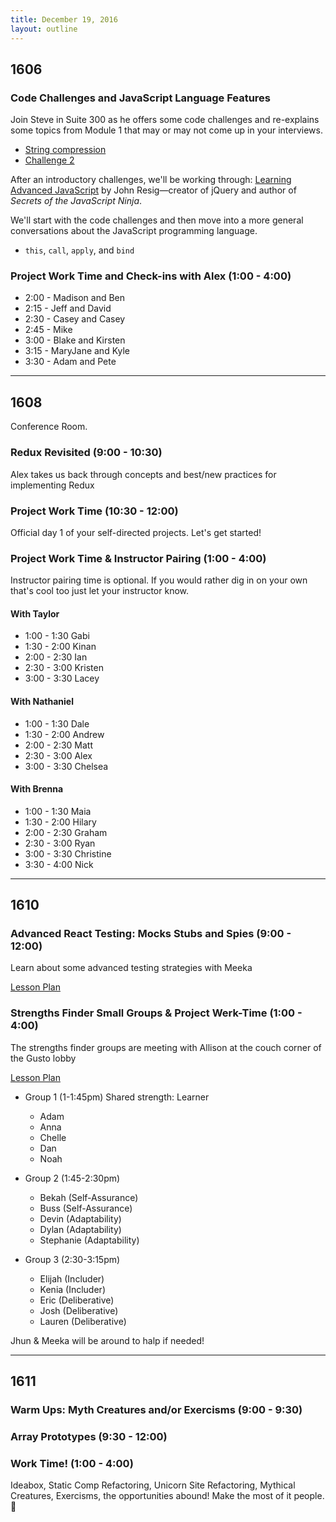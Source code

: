 ```yaml
---
title: December 19, 2016
layout: outline
---
```


## 1606

### Code Challenges and JavaScript Language Features

Join Steve in Suite 300 as he offers some code challenges and re-explains some topics from Module 1 that may or may not come up in your interviews.

- [String compression](https://gist.github.com/stevekinney/7ffcc1cb0609a879459e53ee07e667a2)
- [Challenge 2](https://gist.github.com/stevekinney/cd58c59634ec851dfcf8a7da42a3cab0)

After an introductory challenges, we'll be working through: [Learning Advanced JavaScript](http://ejohn.org/apps/learn/) by John Resig—creator of jQuery and author of _Secrets of the JavaScript Ninja_.

We'll start with the code challenges and then move into a more general conversations about the JavaScript programming language.

- `this`, `call`, `apply`, and `bind`


### Project Work Time and Check-ins with Alex (1:00 - 4:00)

* 2:00 - Madison and Ben
* 2:15 - Jeff and David
* 2:30 - Casey and Casey
* 2:45 - Mike
* 3:00 - Blake and Kirsten
* 3:15 - MaryJane and Kyle
* 3:30 - Adam and Pete

***

## 1608
Conference Room.

### Redux Revisited (9:00 - 10:30)
Alex takes us back through concepts and best/new practices for implementing Redux

### Project Work Time (10:30 - 12:00)
Official day 1 of your self-directed projects. Let's get started!

### Project Work Time & Instructor Pairing (1:00 - 4:00)

Instructor pairing time is optional. If you would rather dig in on your own that's cool too just let your instructor know.

#### With Taylor
- 1:00 - 1:30 Gabi
- 1:30 - 2:00 Kinan
- 2:00 - 2:30 Ian
- 2:30 - 3:00 Kristen
- 3:00 - 3:30 Lacey

#### With Nathaniel
- 1:00 - 1:30 Dale
- 1:30 - 2:00 Andrew
- 2:00 - 2:30 Matt
- 2:30 - 3:00 Alex
- 3:00 - 3:30 Chelsea

#### With Brenna
- 1:00 - 1:30 Maia
- 1:30 - 2:00 Hilary
- 2:00 - 2:30 Graham
- 2:30 - 3:00 Ryan
- 3:00 - 3:30 Christine
- 3:30 - 4:00 Nick
***

## 1610

### Advanced React Testing: Mocks Stubs and Spies (9:00 - 12:00)

Learn about some advanced testing strategies with Meeka

[Lesson Plan](http://frontend.turing.io/lessons/testing-react-with-stubs.html)

### Strengths Finder Small Groups & Project Werk-Time (1:00 - 4:00)

The strengths finder groups are meeting with Allison at the couch corner of the Gusto lobby

[Lesson Plan](https://github.com/turingschool/professional_skills/blob/master/strengths_finder/mod2_strengthsfinder_small_group.md)

- Group 1 (1-1:45pm) Shared strength: Learner
  - Adam
  - Anna
  - Chelle
  - Dan
  - Noah

- Group 2 (1:45-2:30pm)
  - Bekah (Self-Assurance)
  - Buss (Self-Assurance)
  - Devin (Adaptability)
  - Dylan (Adaptability)
  - Stephanie (Adaptability)

- Group 3 (2:30-3:15pm)
  - Elijah (Includer)
  - Kenia (Includer)
  - Eric (Deliberative)
  - Josh (Deliberative)
  - Lauren (Deliberative)

Jhun & Meeka will be around to halp if needed!

***

## 1611

### Warm Ups: Myth Creatures and/or Exercisms (9:00 - 9:30)

### Array Prototypes (9:30 - 12:00)

### Work Time! (1:00 - 4:00)
Ideabox, Static Comp Refactoring, Unicorn Site Refactoring, Mythical Creatures, Exercisms, the opportunities abound! Make the most of it people. :muscle:
